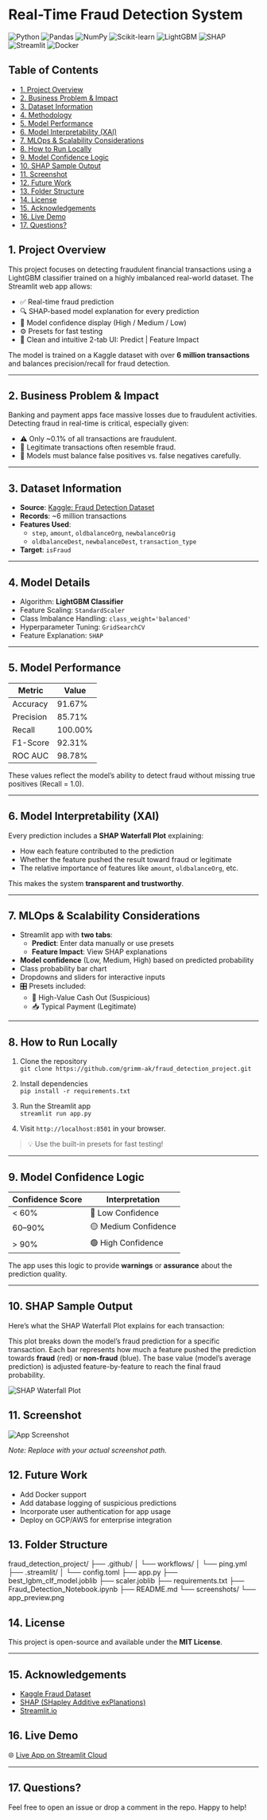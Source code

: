 # Real-Time Fraud Detection System

![Python](https://img.shields.io/badge/Python-3776AB?style=for-the-badge&logo=python&logoColor=white)
![Pandas](https://img.shields.io/badge/Pandas-150458?style=for-the-badge&logo=pandas&logoColor=white)
![NumPy](https://img.shields.io/badge/NumPy-013243?style=for-the-badge&logo=numpy&logoColor=white)
![Scikit-learn](https://img.shields.io/badge/scikit--learn-F7931E?style=for-the-badge&logo=scikit-learn&logoColor=white)
![LightGBM](https://img.shields.io/badge/LightGBM-000?style=for-the-badge&logo=lightgbm&logoColor=white)
![SHAP](https://img.shields.io/badge/SHAP-4C5C92?style=for-the-badge&logo=numpy&logoColor=white)
![Streamlit](https://img.shields.io/badge/Streamlit-FF4B4B?style=for-the-badge&logo=streamlit&logoColor=white)
![Docker](https://img.shields.io/badge/Docker-2496ED?style=for-the-badge&logo=docker&logoColor=white)

## Table of Contents
- [1. Project Overview](#1-project-overview)
- [2. Business Problem & Impact](#2-business-problem--impact)
- [3. Dataset Information](#3-dataset-information)
- [4. Methodology](#4-methodology)
- [5. Model Performance](#5-model-performance)
- [6. Model Interpretability (XAI)](#6-model-interpretability-xai)
- [7. MLOps & Scalability Considerations](#7-mlops--scalability-considerations)
- [8. How to Run Locally](#8-how-to-run-locally)
- [9. Model Confidence Logic](#9-model-confidence-logic)
- [10. SHAP Sample Output](#10-shap-sample-output)
- [11. Screenshot](#11-screenshot)
- [12. Future Work](#12-future-work)
- [13. Folder Structure](#13-folder-structure)
- [14. License](#14-license)
- [15. Acknowledgements](#15-acknowledgements)
- [16. Live Demo](#16-live-demo)
- [17. Questions?](#17-questions)


## 1. Project Overview

This project focuses on detecting fraudulent financial transactions using a LightGBM classifier trained on a highly imbalanced real-world dataset. The Streamlit web app allows:

- ✅ Real-time fraud prediction
- 🔍 SHAP-based model explanation for every prediction
- 🧠 Model confidence display (High / Medium / Low)
- ⚙️ Presets for fast testing
- 🎨 Clean and intuitive 2-tab UI: Predict | Feature Impact

The model is trained on a Kaggle dataset with over **6 million transactions** and balances precision/recall for fraud detection.

---

## 2. Business Problem & Impact

Banking and payment apps face massive losses due to fraudulent activities. Detecting fraud in real-time is critical, especially given:

- ⚠️ Only ~0.1% of all transactions are fraudulent.
- 🧾 Legitimate transactions often resemble fraud.
- 🧠 Models must balance false positives vs. false negatives carefully.

---

## 3. Dataset Information

- **Source**: [Kaggle: Fraud Detection Dataset](https://www.kaggle.com/datasets/amanalisiddiqui/fraud-detection-dataset)
- **Records**: ~6 million transactions
- **Features Used**:
  - `step`, `amount`, `oldbalanceOrg`, `newbalanceOrig`
  - `oldbalanceDest`, `newbalanceDest`, `transaction_type`
- **Target**: `isFraud`

---

## 4. Model Details

- Algorithm: **LightGBM Classifier**
- Feature Scaling: `StandardScaler`
- Class Imbalance Handling: `class_weight='balanced'`
- Hyperparameter Tuning: `GridSearchCV`
- Feature Explanation: `SHAP`

---

## 5. Model Performance

| Metric       | Value    |
|--------------|----------|
| Accuracy     | 91.67%   |
| Precision    | 85.71%   |
| Recall       | 100.00%  |
| F1-Score     | 92.31%   |
| ROC AUC      | 98.78%   |

These values reflect the model’s ability to detect fraud without missing true positives (Recall = 1.0).

---

## 6. Model Interpretability (XAI)

Every prediction includes a **SHAP Waterfall Plot** explaining:

- How each feature contributed to the prediction
- Whether the feature pushed the result toward fraud or legitimate
- The relative importance of features like `amount`, `oldbalanceOrg`, etc.

This makes the system **transparent and trustworthy**.

---

## 7. MLOps & Scalability Considerations

- Streamlit app with **two tabs**:
  - **Predict**: Enter data manually or use presets
  - **Feature Impact**: View SHAP explanations
- **Model confidence** (Low, Medium, High) based on predicted probability
- Class probability bar chart
- Dropdowns and sliders for interactive inputs
- 🎛️ Presets included:
  - 🏧 High-Value Cash Out (Suspicious)
  - 📥 Typical Payment (Legitimate)

---

## 8. How to Run Locally

1. Clone the repository  
   `git clone https://github.com/grimm-ak/fraud_detection_project.git`

2. Install dependencies  
   `pip install -r requirements.txt`

3. Run the Streamlit app  
   `streamlit run app.py`

4. Visit `http://localhost:8501` in your browser.

> 💡 Use the built-in presets for fast testing!

---

## 9. Model Confidence Logic

| Confidence Score | Interpretation        |
|------------------|-----------------------|
| < 60%            | 🔴 Low Confidence     |
| 60–90%           | 🟡 Medium Confidence  |
| > 90%            | 🟢 High Confidence    |

The app uses this logic to provide **warnings** or **assurance** about the prediction quality.

---


## 10. SHAP Sample Output

Here’s what the SHAP Waterfall Plot explains for each transaction:

This plot breaks down the model’s fraud prediction for a specific transaction. Each bar represents how much a feature pushed the prediction towards **fraud** (red) or **non-fraud** (blue). The base value (model’s average prediction) is adjusted feature-by-feature to reach the final fraud probability.

![SHAP Waterfall Plot](images/shap-waterfall.png)






## 11. Screenshot

![App Screenshot](images/app_preview.png)

*Note: Replace with your actual screenshot path.*

## 12. Future Work

- Add Docker support
- Add database logging of suspicious predictions
- Incorporate user authentication for app usage
- Deploy on GCP/AWS for enterprise integration


## 13. Folder Structure

fraud_detection_project/
├── .github/
│   └── workflows/
│       └── ping.yml
├── .streamlit/
│   └── config.toml
├── app.py
├── best_lgbm_clf_model.joblib
├── scaler.joblib
├── requirements.txt
├── Fraud_Detection_Notebook.ipynb
├── README.md
└── screenshots/
    └── app_preview.png

## 14. License

This project is open-source and available under the **MIT License**.

---

## 15. Acknowledgements

- [Kaggle Fraud Dataset](https://www.kaggle.com/datasets/amanalisiddiqui/fraud-detection-dataset)
- [SHAP (SHapley Additive exPlanations)](https://github.com/slundberg/shap)
- [Streamlit.io](https://streamlit.io)

## 16. Live Demo

🌐 [Live App on Streamlit Cloud](https://frauddetectionproject-o2sgpzkvmz8ac6edt54h8a.streamlit.app/)

---

## 17. Questions?

Feel free to open an issue or drop a comment in the repo. Happy to help!
